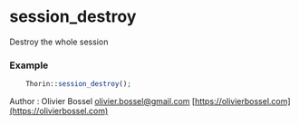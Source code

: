 # session_destroy

Destroy the whole session

### Example
```php
	Thorin::session_destroy();
```
Author : Olivier Bossel [olivier.bossel@gmail.com](mailto:olivier.bossel@gmail.com) [https://olivierbossel.com](https://olivierbossel.com)